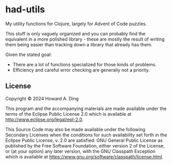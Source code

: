 # had-utils

My utility functions for Clojure, largely for Advent of Code
puzzles.

This stuff is only vaguely organized and you can probably find the
equivalent in a more polished library - these are mostly the result of
writing them being easier than tracking down a library that already
has them.

Given the stated goal:

- There are a lot of functions specialized for those kinds of problems.
- Efficiency and careful error checking are generally not a priority.


## License

Copyright © 2024 Howard A. Ding

This program and the accompanying materials are made available under the
terms of the Eclipse Public License 2.0 which is available at
http://www.eclipse.org/legal/epl-2.0.

This Source Code may also be made available under the following Secondary
Licenses when the conditions for such availability set forth in the Eclipse
Public License, v. 2.0 are satisfied: GNU General Public License as published by
the Free Software Foundation, either version 2 of the License, or (at your
option) any later version, with the GNU Classpath Exception which is available
at https://www.gnu.org/software/classpath/license.html.
